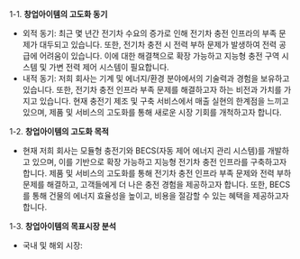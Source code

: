 1-1. **창업아이템의 고도화 동기**
- 외적 동기: 최근 몇 년간 전기차 수요의 증가로 인해 전기차 충전 인프라의 부족 문제가 대두되고 있습니다. 또한, 전기차 충전 시 전력 부하 문제가 발생하여 전력 공급에 어려움이 있습니다. 이에 대한 해결책으로 확장 가능하고 지능형 충전 구역 시스템 및 가변 전력 제어 시스템이 필요합니다.
- 내적 동기: 저희 회사는 기계 및 에너지/환경 분야에서의 기술력과 경험을 보유하고 있습니다. 또한, 전기차 충전 인프라 부족 문제를 해결하고자 하는 비전과 가치를 가지고 있습니다. 현재 충전기 제조 및 구축 서비스에서 매출 실현의 한계점을 느끼고 있으며, 제품 및 서비스의 고도화를 통해 새로운 시장 기회를 개척하고자 합니다.

1-2. **창업아이템의 고도화 목적**
- 현재 저희 회사는 모듈형 충전기와 BECS(자동 제어 에너지 관리 시스템)를 개발하고 있으며, 이를 기반으로 확장 가능하고 지능형 전기차 충전 인프라를 구축하고자 합니다. 제품 및 서비스의 고도화를 통해 전기차 충전 인프라 부족 문제와 전력 부하 문제를 해결하고, 고객들에게 더 나은 충전 경험을 제공하고자 합니다. 또한, BECS를 통해 건물의 에너지 효율성을 높이고, 비용을 절감할 수 있는 혜택을 제공하고자 합니다.

1-3. **창업아이템의 목표시장 분석**
- 국내 및 해외 시장: